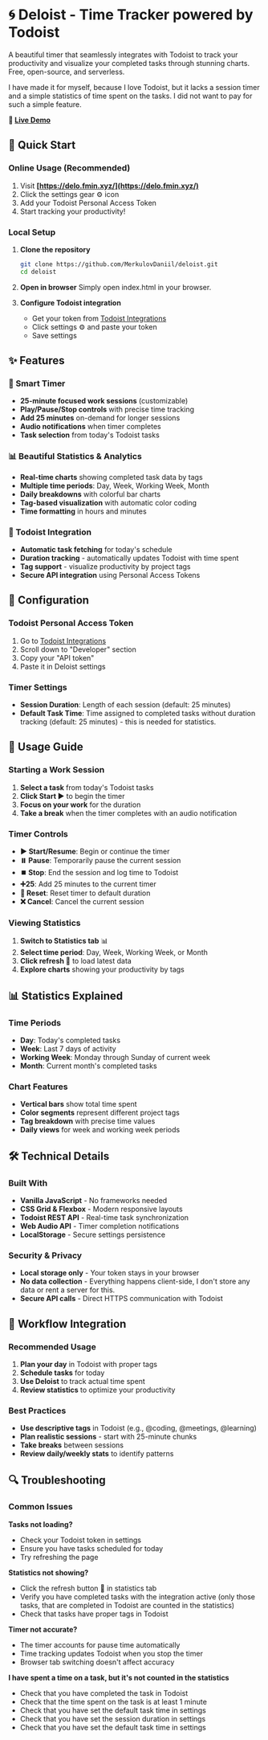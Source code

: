 # 🌀 Deloist - Time Tracker powered by Todoist

A beautiful timer that seamlessly integrates with Todoist to track your productivity and visualize your completed tasks through stunning charts.
Free, open-source, and serverless.

I have made it for myself, because I love Todoist, but it lacks a session timer and a simple statistics of time spent on the tasks. I did not want to pay for such a simple feature.

**🌟 [Live Demo](https://delo.fmin.xyz/)**

## 🚀 Quick Start

### Online Usage (Recommended)
1. Visit **[https://delo.fmin.xyz/](https://delo.fmin.xyz/)**
2. Click the settings gear ⚙️ icon
3. Add your Todoist Personal Access Token
4. Start tracking your productivity!

### Local Setup
1. **Clone the repository**
   ```bash
   git clone https://github.com/MerkulovDaniil/deloist.git
   cd deloist
   ```

2. **Open in browser**
   Simply open index.html in your browser. 

3. **Configure Todoist integration**
   - Get your token from [Todoist Integrations](https://todoist.com/prefs/integrations)
   - Click settings ⚙️ and paste your token
   - Save settings

## ✨ Features

### 🍅 Smart Timer
- **25-minute focused work sessions** (customizable)
- **Play/Pause/Stop controls** with precise time tracking
- **Add 25 minutes** on-demand for longer sessions
- **Audio notifications** when timer completes
- **Task selection** from today's Todoist tasks

### 📊 Beautiful Statistics & Analytics
- **Real-time charts** showing completed task data by tags
- **Multiple time periods**: Day, Week, Working Week, Month
- **Daily breakdowns** with colorful bar charts
- **Tag-based visualization** with automatic color coding
- **Time formatting** in hours and minutes

### 🔗 Todoist Integration
- **Automatic task fetching** for today's schedule
- **Duration tracking** - automatically updates Todoist with time spent
- **Tag support** - visualize productivity by project tags
- **Secure API integration** using Personal Access Tokens

## 🔧 Configuration

### Todoist Personal Access Token
1. Go to [Todoist Integrations](https://todoist.com/prefs/integrations)
2. Scroll down to "Developer" section
3. Copy your "API token"
4. Paste it in Deloist settings

### Timer Settings
- **Session Duration**: Length of each session (default: 25 minutes)
- **Default Task Time**: Time assigned to completed tasks without duration tracking (default: 25 minutes) - this is needed for statistics.

## 📱 Usage Guide

### Starting a Work Session
1. **Select a task** from today's Todoist tasks
2. **Click Start ▶️** to begin the timer
3. **Focus on your work** for the duration
4. **Take a break** when the timer completes with an audio notification

### Timer Controls
- **▶️ Start/Resume**: Begin or continue the timer
- **⏸️ Pause**: Temporarily pause the current session
- **⏹️ Stop**: End the session and log time to Todoist
- **➕25**: Add 25 minutes to the current timer
- **🔄 Reset**: Reset timer to default duration
- **❌ Cancel**: Cancel the current session

### Viewing Statistics
1. **Switch to Statistics tab** 📊
2. **Select time period**: Day, Week, Working Week, or Month
3. **Click refresh 🔄** to load latest data
4. **Explore charts** showing your productivity by tags

## 📊 Statistics Explained

### Time Periods
- **Day**: Today's completed tasks
- **Week**: Last 7 days of activity
- **Working Week**: Monday through Sunday of current week
- **Month**: Current month's completed tasks

### Chart Features
- **Vertical bars** show total time spent
- **Color segments** represent different project tags
- **Tag breakdown** with precise time values
- **Daily views** for week and working week periods

## 🛠️ Technical Details

### Built With
- **Vanilla JavaScript** - No frameworks needed
- **CSS Grid & Flexbox** - Modern responsive layouts
- **Todoist REST API** - Real-time task synchronization
- **Web Audio API** - Timer completion notifications
- **LocalStorage** - Secure settings persistence

### Security & Privacy
- **Local storage only** - Your token stays in your browser
- **No data collection** - Everything happens client-side, I don't store any data or rent a server for this.
- **Secure API calls** - Direct HTTPS communication with Todoist

## 🎯 Workflow Integration

### Recommended Usage
1. **Plan your day** in Todoist with proper tags
2. **Schedule tasks** for today
3. **Use Deloist** to track actual time spent
4. **Review statistics** to optimize your productivity

### Best Practices
- **Use descriptive tags** in Todoist (e.g., @coding, @meetings, @learning)
- **Plan realistic sessions** - start with 25-minute chunks
- **Take breaks** between sessions
- **Review daily/weekly stats** to identify patterns

## 🔍 Troubleshooting

### Common Issues
**Tasks not loading?**
- Check your Todoist token in settings
- Ensure you have tasks scheduled for today
- Try refreshing the page

**Statistics not showing?**
- Click the refresh button 🔄 in statistics tab
- Verify you have completed tasks with the integration active (only those tasks, that are completed in Todoist are counted in the statistics)
- Check that tasks have proper tags in Todoist

**Timer not accurate?**
- The timer accounts for pause time automatically
- Time tracking updates Todoist when you stop the timer
- Browser tab switching doesn't affect accuracy

**I have spent a time on a task, but it's not counted in the statistics**
- Check that you have completed the task in Todoist
- Check that the time spent on the task is at least 1 minute
- Check that you have set the default task time in settings
- Check that you have set the session duration in settings
- Check that you have set the default task time in settings